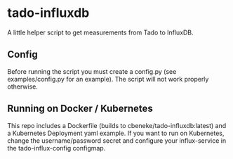 # tado-influxdb
A little helper script to get measurements from Tado to InfluxDB.

## Config
Before running the script you must create a config.py (see examples/config.py
for an example). The script will not work properly otherwise.

## Running on Docker / Kubernetes
This repo includes a Dockerfile (builds to cbeneke/tado-influxdb:latest) and a
Kubernetes Deployment yaml example. If you want to run on Kubernetes, change the
username/password secret and configure your influx-service in the
tado-influx-config configmap.

